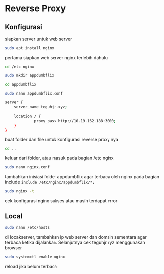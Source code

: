 # Reverse Proxy

## Konfigurasi 
siapkan server untuk web server
```bash
sudo apt install nginx
```
pertama siapkan web server nginx terlebih dahulu

```bash
cd /etc nginx
```
```bash
sudo mkdir appdumbflix
```
```bash
cd appdumbflix
```
```bash
sudo nano appdumbflix.conf
```
```bash
server { 
    server_name teguhjr.xyz; 
  
    location / { 
             proxy_pass http://10.19.162.188:3000;
    }
}
```
buat folder dan file untuk konfigurasi reverse proxy nya

```bash
cd ..
```
keluar dari folder, atau masuk pada bagian /etc nginx

```bash
sudo nano nginx.conf
```
tambahkan inisiasi folder appdumbflix agar terbaca oleh nginx pada bagian include `include /etc/nginx/appdumbflix/*;`

```bash
sudo nginx -t
```
cek konfigurasi nginx sukses atau masih terdapat error

## Local
```bash
sudo nano /etc/hosts
```
di locakserver, tambahkan ip web server dan domain sementara agar terbaca ketika dijalankan. Selanjutnya cek teguhjr.xyz menggunakan browser

```bash
sudo systemctl enable nginx
```
reload jika belum terbaca
